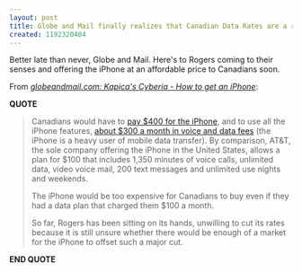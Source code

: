 ```yaml
---
layout: post
title: Globe and Mail finally realizes that Canadian Data Rates are a r*poff
created: 1192320404
---
```

<p>Better late than never, Globe and Mail. Here's to Rogers coming to their senses and offering the iPhone at an affordable price to Canadians soon.</p>From <a href="http://www.theglobeandmail.com/servlet/story/RTGAM.20071010.WBcyberia20071010144751/WBStory/WBcyberia/?page=rss&amp;id=RTGAM.20071010.WBcyberia20071010144751"><cite>globeandmail.com: Kapica's Cyberia - How to get an iPhone</cite></a>:

<p><b>QUOTE</b></p>
<blockquote cite="http://www.theglobeandmail.com/servlet/story/RTGAM.20071010.WBcyberia20071010144751/WBStory/WBcyberia/?page=rss&amp;id=RTGAM.20071010.WBcyberia20071010144751">
  Canadians would have to <a href="http://www.iht.com/articles/2007/09/06/technology/05cndapple.php">pay $400 for the iPhone</a>, and to use all the iPhone features, <a href="http://www.michaelgeist.ca/content/view/2087/125/">about $300 a month in voice and data fees</a> (the iPhone is a heavy user of mobile data transfer). By comparison, AT&amp;T, the sole company offering the iPhone in the United States, allows a plan for $100 that includes 1,350 minutes of voice calls, unlimited data, video voice mail, 200 text messages and unlimited use nights and weekends.

  <p>The iPhone would be too expensive for Canadians to buy even if they had a data plan that charged them $100 a month.</p>

  <p>So far, Rogers has been sitting on its hands, unwilling to cut its rates because it is still unsure whether there would be enough of a market for the iPhone to offset such a major cut.</p>
</blockquote>
<p><b>END QUOTE</b></p>
